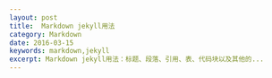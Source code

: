 ```yaml
---
layout: post
title:  Markdown jekyll用法
category: Markdown
date: 2016-03-15
keywords: markdown,jekyll
excerpt: Markdown jekyll用法：标题、段落、引用、表、代码块以及其他的...
---
```


